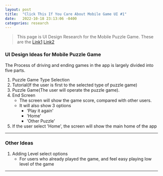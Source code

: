 ```yaml
---
layout: post
title:  "Click This If You Care About Mobile Game UI #1"
date:   2022-10-18 23:13:06 -0400
categories: research
---
```


>This page is UI Design Research for the Mobile Puzzle Game. These are the [Link1](https://t1-laurence.github.io/devblog/research/2022/10/13/Puzzle-game-research-Day-1.html) [Link2](https://t1-laurence.github.io/devblog/research/2022/10/13/Puzzle-game-research-Day-2.html)

### UI Design Ideas for Mobile Puzzle Game

The Process of driving and ending games in the app is largely divided into five parts.

1. Puzzle Game Type Selection
2. Tutorial(If the user is first to the selected type of puzzle game)
3. Puzzle Game(The user will operate the puzzle game).
4. End Screen
    - The screen will show the game score, compared with other users.
    - It will also show 3 options
        - 'Play it again'
        - 'Home'
        - 'Other Puzzle'
5. If the user select 'Home', the screen will show the main home of the app

---

### Other Ideas

1. Adding Level select options
    - For users who already played the game, and feel easy playing low level of the game

---
